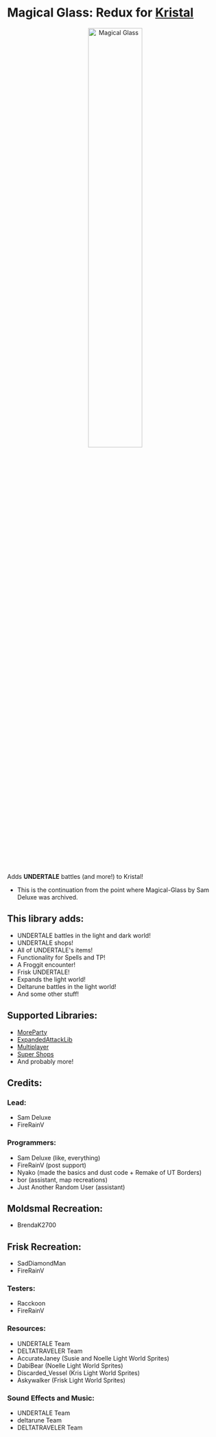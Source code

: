 # Magical Glass: Redux for [Kristal](https://github.com/KristalTeam/Kristal)

<p align="center" width="100%">
<img src="magicalglass.png" alt="Magical Glass" width="50%" />
</p>

Adds **UNDERTALE** battles (and more!) to Kristal!

* This is the continuation from the point where Magical-Glass by Sam Deluxe was archived.

## This library adds:
* UNDERTALE battles in the light and dark world!
* UNDERTALE shops!
* All of UNDERTALE's items!
* Functionality for Spells and TP!
* A Froggit encounter!
* Frisk UNDERTALE!
* Expands the light world!
* Deltarune battles in the light world!
* And some other stuff!

## Supported Libraries:
* [MoreParty](https://gamebanana.com/mods/436685)
* [ExpandedAttackLib](https://github.com/FireRainV/ExpandedAttackLib)
* [Multiplayer](https://gamebanana.com/mods/522814)
* [Super Shops](https://gamebanana.com/mods/489404)
* And probably more!

## Credits:

### Lead:
* Sam Deluxe
* FireRainV

### Programmers:
* Sam Deluxe (like, everything)
* FireRainV (post support)
* Nyako (made the basics and dust code + Remake of UT Borders)
* bor (assistant, map recreations)
* Just Another Random User (assistant)
<!-- ## Contributors: -->
## Moldsmal Recreation:
* BrendaK2700

## Frisk Recreation:
* SadDiamondMan
* FireRainV

### Testers:
* Racckoon
* FireRainV

### Resources:
* UNDERTALE Team
* DELTATRAVELER Team
* AccurateJaney (Susie and Noelle Light World Sprites)
* DabiBear (Noelle Light World Sprites)
* Discarded_Vessel (Kris Light World Sprites)
* Askywalker (Frisk Light World Sprites)

### Sound Effects and Music:
* UNDERTALE Team
* deltarune Team
* DELTATRAVELER Team
